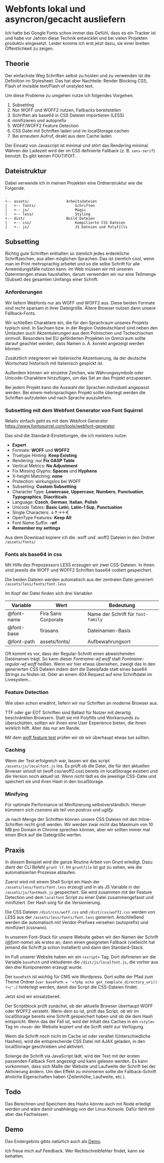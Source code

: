# Webfonts lokal und asyncron/gecacht ausliefern

Ich hatte bei Google Fonts schon immer das Gefühl, dass es ein Tracker ist und habe vor Jahren diese Technik entwicklet und bei vielen Projekten produktiv eingesetzt. Leider komme ich erst jetzt dazu, sie einer breiten Öffentlichkeit zu zeigen.

## Theorie

Der einfachste Weg Schriften selbst zu hosten und zu verwenden ist die Definition im Stylesheet. Das hat aber Nachteile: Render Blocking CSS, Flash of invisible text/Flash of unstyled text.

Um diese Probleme zu umgehen nutze ich folgendes Vorgehen:

1. Subsetting
2. Nur WOFF und WOFF2 nutzen, Fallbacks bereitstellen
3. Schriften als base64 in CSS Dateien importieren (LESS)
4. minifizieren und autoprefix
5. WOFF/WOFF2 Feature Detection
6. CSS Datei mit Schriften laden und im localStorage cachen
7. Bei erneutem Aufruf, direkt aus dem Cache laden

Der Einsatz von Javascript ist minimal und stört das Rendering minimal. Währen der Ladezeit wird der im CSS definierte Fallback (z. B. ``sans-serif``) benutzt. Es gibt keinen FOUT/FOIT.

## Dateistruktur

Dabei verwende ich in meinen Projekten eine Ordnerstruktur wie die Folgende.

````
.
+-- assets/                 Arbeitsdateien
|   +-- fonts/                  Schriften
|   +-- js/                     Magic
|   +-- less/                   Styling
+-- dist/                   Build Dateien
|   +-- css/                    Kompilierte CSS Dateien
|   +-- js/                     JS Dateien und Polyfills
````

## Subsetting

Richtig gute Schriften enthalten so ziemlich jedes erdenkliche Schriftzeichen, aus allen möglichen Sprachen. Das ist ziemlich cool, wenn man im Print mehrsprachig arbeitet und so die selbe Schrift für alle Anwendungsfälle nutzen kann. Im Web müssen wir mit unseren Datenmengen etwas haushalten, darum verwenden wir nur eine Teilmenge (Subset) des gesamten Umfangs einer Schrift.

### Anforderungen

Wir liefern Webfonts nur als WOFF und WOFF2 aus. Diese beiden Formate sind recht sparsam in ihrer Dateigröße. Ältere Browser nutzen dann unsere Fallback-Fonts.

Wir schließen Charaktere ein, die für den Sprachraum unseres Projekts typisch sind. In Sachsen bzw. in der Region Ostdeutschland sind neben den Umlauten auch Akzentuierungen aus dem Polnischen und Tschechischen sinnvoll. Besonders bei EU geförderten Projekten im Grenzraum sollte darauf geachtet werden, dass Namen o. Ä. korrekt angezeigt werden können.

Zusätztlich integrieren wir italienische Akzentuerung, da der deutsche Wortschatz historisch mit Italienisch gespickt ist.

Außerdem können wir einzelne Zeichen, wie Währungssymbole oder Unicode-Charaktere hinzufügen, um das Set an das Projekt anzupassen.

Bei jedem Projekt kann die Auswahl der Sprachen individuell angepasst werden. Bei einem mehrsprachigen Projekt sollte überlegt werden die Schriften aufzuteilen und nach Sprache auszuliefern.

### Subsetting mit dem Webfont Generator von Font Squirrel

Relativ einfach geht es mit dem Webfont Generator https://www.fontsquirrel.com/tools/webfont-generator

Das sind die Standard-Einstellungen, die ich meistens nutze:

* **Expert**
* Formate: **WOFF** und **WOFF2**
* Truetype Hinting: **Keep Existing**
* Rendering: nur **Fix GASP Table**
* Vertical Metrics: **No Adjustment**
* Fix Missing Glyphs: **Spaces** und **Hyphens**
* X-height Matching: **none**
* Protection: wirkungslos bei WOFF
* Subsetting: **Custom Subsetting**
* Character Type: **Lowercase**, **Uppercase**, **Numbers**, **Punctuation**, **Typographics**, **Diacriticals**
* Language: **Czech**, **German**, **Italian**, **Polish**
* Unicode Tables: **Basic Latin**, **Latin-1 Sup**, **Punctuation**
* Single Characters: ↓↑→←€
* OpenType Features: **Keep All**
* Font Name Suffix: **-wf**
* **Remember my settings**

Aus dem Download kopiere ich die .woff und .woff2 Dateien in den Ordner ``/assets/fonts/``

### Fonts als base64 in css

Mit Hilfe des Prepozessors LESS erzeugen wir zwei CSS-Dateien. In ihnen sind jeweils die WOFF und WOFF2 Schriften base64 codiert gespeichert.

Die beiden Dateien werden automatisch aus der zentralen Datei generiert:
``/assets/less/fonts/font.less``

Im Kopf der Datei finden sich drei Variablen

| Variable | Wert | Bedeutung |
|---|---|---|
| @font-name | Fira Sans Corporate | Name der Schrift für ``font-family`` |
| @font-base | firasans | Dateinamen-Basis |
| @font-path | assets/fonts/ | Aufbewahrungsort |

Oft kommt es vor, dass der Regular-Schnitt einen abweichenden Dateinamen trägt. So kann dieser _Fontname-wf.woff_ statt _Fontname-regular-wf.woff_ heißen. Wenn wir hier etwas übersehen, zweigt das in den generierten CSS Dateien indem dort die Dateipfade statt eines base64 Strings zu finden ist. Oder an einem 404 Request auf eine Schriftdatei im Livesystem...

### Feature Detection

Wie oben schon erwähnt, liefern wir nur Schriften an moderne Browser aus.

TTF oder gar EOT Schriften sind Ballast für Nutzer mit derartig beschränkten Browsern. Statt sie mit Polyfills und Workarounds zu überschütten, sollten wir ihnen eine User Experience bieten, die ihnen wirklich hilft. Aber das nur am Rande.

Mit dem [woff feature test](https://github.com/filamentgroup/woff2-feature-test) prüfen wir ob wir überhaupt etwas tun sollten.

### Caching

Wenn der Test erfolgreich war, lassen wir das script ``/assets/js/localfont.js`` los. Es prüft ob die Datei, die für den aktuellen Browser sinvoll ist (woff.css/woff2.css) bereits im localStorage existiert und die Version noch aktuell ist. Wenn nicht lädt es die jeweilige CSS-Datei und speichert sie und ihren Hash in den localStorage.

### Minifying

Für optimale Performance ist Minifizierung selbstverständlich. Hierum kümmern sich _cssnano_ als teil von _postcss_ und _uglify_.

Je nach Menge der Schriften können unsere CSS Dateien mit den Inline-Schriften recht groß werden. Wir werden zwar nicht das Maximum von 10 MB pro Domain in Chrome sprechen können, aber wir sollten immer mal einen Blick auf die Dateigröße werfen.


## Praxis

In diesem Beispiel wird die ganze Routine Arbeit von Grunt erledigt. Dazu dient der CLI Befehl ``grunt lf``. Im ``gruntfile`` ist gut zu sehen, wie die automatisierten Prozesse ablaufen.

Zuerst wird mit einem Shell Script ein Hash der ``/assets/less/fonts/font.less`` erzeugt und in als JS Variable in der ``/assets/js/fontHash.js`` gespeichert. Sie wird zusammen mit der Feature Detection und dem ``localfont`` Script zu einer Datei zusammengefasst und minifiziert. Der Hash sorg für die Versionierung.

Die CSS Dateien ``/dist/css/woff.css`` und ``/dist/css/woff2.css`` werden von LESS aus der  ``/assets/less/fonts/font.less`` generiert. Anschließend werden die automatisch mit Vendor-Prefixes versehen (autoprefix) und minifiziert (cssnano).

In unserem Font-Stack für unsere Website geben wir den Namen der Schrift (_@font-name_) als erstes an, dann einen geeigneten Fallback (vielleicht hat jemand die Schrift ja schon installiert) und dann den Standard-Stack.

Im Fuß unserer Website haben wir ein ``<script>`` Tag. Dort definieren wir die Variable ``basePath`` und inkludieren die ``/dist/js/localfont.js``, die vorher aus den drei Komponenten erzeugt wurde.

Der ``basePath`` ist wichtig für CMS wie Wordpress. Dort sollte der Pfad zum Theme Ordner (``var basePath = '<?php echo get_template_directory_uri() ?>/';``) hinterlegt werden, damit das Script die CSS-Dateien findet.

Jetzt sind wir einsatzbereit.

Der Scriptblock prüft zunächst, ob der aktuelle Browser überhaupt WOFF oder WOFF2 versteht. Wenn dem so ist, prüft das Script, ob wir im localStorage bereits eine Schrift gespeichert haben und ob die dem Hash entspricht. Wenn das der Fall ist, wird der Inhalt des Caches in ein ``<style>`` Tag im ``<head>`` der Website kopiert und die Scrift steht zur Verfügung.

Wenn die Schrift noch nicht im Cache ist oder veraltet (Unterschiedliche Hashes), wird die entsprechende CSS Datei mit AJAX geladen, in den localStorage geschrieben und aktiviert.

Solange die Schrift via JavaScript lädt, wird der Text mit der ersten passenden Fallback Font angezeigt und kann gelesen werden. Es kann vorkommen, dass sich Maße der Website und Laufweite der Schrift bei der Aktivierung ändern. Um den Effekt zu minimieren sollte die Fallback-Schrift ähnliche Eigenschaften haben (Zeilenhöhe, Laufweite, etc.).


## Todo

Das Berechnen und Speichern des Hashs könnte auch mit Node erledigt werden und wäre damit unabhängig von der Linux Konsole. Dafür fehlt mir aber das Fachwissen.


## Demo

Das Endergebnis gibts natürlich auch als [Demo](http://localfont.sebastianlaube.de).

Ich freue mich auf Feedback. Wer Rechtschreibfehler findet, kann sie behalten.
